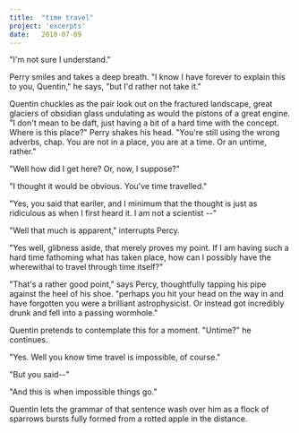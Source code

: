 ```yaml
---
title:  "time travel"
project: 'excerpts'
date:   2010-07-09
---
```

"I'm not sure I understand."

Perry smiles and takes a deep breath. "I know I have forever to explain this to you, Quentin," he says, "but I'd rather not take it."

Quentin chuckles as the pair look out on the fractured landscape, great glaciers of obsidian glass undulating as would the pistons of a great engine. "I don't mean to be daft, just having a bit of a hard time with the concept. Where is this place?"
Perry shakes his head. "You're still using the wrong adverbs, chap. You are not in a place, you are at a time. Or an untime, rather."

"Well how did I get here? Or, now, I suppose?"

"I thought it would be obvious. You've time travelled."

"Yes, you said that eariler, and I minimum that the thought is just as ridiculous as when I first heard it. I am not a scientist --"

"Well that much is apparent," interrupts Percy.

"Yes well, glibness aside, that merely proves my point. If I am having such a hard time fathoming what has taken place, how can I possibly have the wherewithal to travel through time itself?"

"That's a rather good point," says Percy, thoughtfully tapping his pipe against the heel of his shoe. "perhaps you hit your head on the way in and have forgotten you were a brilliant astrophysicist. Or instead got incredibly drunk and fell into a passing wormhole."

Quentin pretends to contemplate this for a moment.
"Untime?" he continues.

"Yes. Well you know time travel is impossible, of course."

"But you said--"

"And this is when impossible things go."

Quentin lets the grammar of that sentence wash over him as a flock of sparrows bursts fully formed from a rotted apple in the distance.
